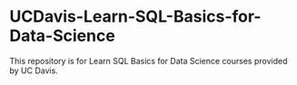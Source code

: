 # UCDavis-Learn-SQL-Basics-for-Data-Science
This repository is for Learn SQL Basics for Data Science courses provided by UC Davis. 
